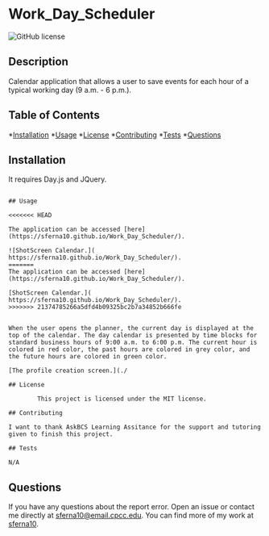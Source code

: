 # Work_Day_Scheduler
![GitHub license](https://img.shields.io/badge/license-MIT-blue.svg)

## Description

Calendar application that allows a user  to save events for each hour of a typical working day (9 a.m. - 6 p.m.).
 
## Table of Contents

*[Installation](#installation)
*[Usage](#usage)
*[License](#license)
*[Contributing](#contributing)
*[Tests](#test)
*[Questions](#questions)

## Installation

It requires Day.js and JQuery.

```

## Usage

<<<<<<< HEAD

The application can be accessed [here](https://sferna10.github.io/Work_Day_Scheduler/).

![ShotScreen Calendar.]( https://sferna10.github.io/Work_Day_Scheduler/).
=======
The application can be accessed [here](https://sferna10.github.io/Work_Day_Scheduler/).

[ShotScreen Calendar.]( https://sferna10.github.io/Work_Day_Scheduler/).
>>>>>>> 21374785266a5dfd4b09325bc2b7a34852b666fe


When the user opens the planner, the current day is displayed at the top of the calendar. The day calendar is presented by time blocks for standard business hours of 9:00 a.m. to 6:00 p.m. The current hour is colored in red color, the past hours are colored in grey color, and the future hours are colored in green color.

[The profile creation screen.](./

## License 
    
        This project is licensed under the MIT license.

## Contributing

I want to thank AskBCS Learning Assitance for the support and tutoring given to finish this project.

## Tests

N/A
```

## Questions

If you have any questions about the report error. Open an issue or contact me  directly at sferna10@email.cpcc.edu. You can find more of my work at [sferna10](https://github.com/sferna10/).


